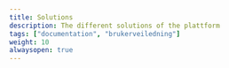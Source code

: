 ```yaml
---
title: Solutions
description: The different solutions of the plattform
tags: ["documentation", "brukerveiledning"]
weight: 10
alwaysopen: true
---
```



